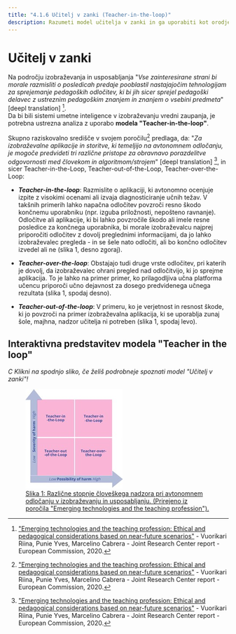 ```yaml
---
title: "4.1.6 Učitelj v zanki (Teacher-in-the-loop)"
description: Razumeti model učitelja v zanki in ga uporabiti kot orodje za spodbujanje "uporabnikov pri nadzoru" za sisteme umetne inteligence v izobraževanju
---
```

# Učitelj v zanki

Na področju izobraževanja in usposabljanja "*Vse zainteresirane strani bi morale razmisliti o posledicah predaje pooblastil nastajajočim tehnologijam za sprejemanje pedagoških odločitev, ki bi jih sicer sprejel pedagoški delavec z ustreznim pedagoškim znanjem in znanjem o vsebini predmeta*" [deepl translation] [^1].  
Da bi bili sistemi umetne inteligence v izobraževanju vredni zaupanja, je potrebna ustrezna analiza z uporabo **modela "Teacher-in-the-loop"**.

Skupno raziskovalno središče v svojem poročilu[^1] predlaga, da: "*Za izobraževalne aplikacije in storitve, ki temeljijo na avtonomnem odločanju, je mogoče predvideti tri različne pristope za obravnavo porazdelitve odgovornosti med človekom in algoritmom/strojem*" [deepl translation] [^1], in sicer Teacher-in-the-Loop, Teacher-out-of-the-Loop, Teacher-over-the-Loop:  

- ***Teacher-in-the-loop***: Razmislite o aplikaciji, ki avtonomno ocenjuje izpite z visokimi ocenami ali izvaja diagnosticiranje učnih težav. V takšnih primerih lahko napačna odločitev povzroči resno škodo končnemu uporabniku (npr. izguba priložnosti, nepošteno ravnanje). Odločitve ali aplikacije, ki bi lahko povzročile škodo ali imele resne posledice za končnega uporabnika, bi morale izobraževalcu najprej priporočiti odločitev z dovolj preglednimi informacijami, da jo lahko izobraževalec pregleda - in se šele nato odločiti, ali bo končno odločitev izvedel ali ne (slika 1, desno zgoraj).

- ***Teacher-over-the-loop***: Obstajajo tudi druge vrste odločitev, pri katerih je dovolj, da izobraževalec ohrani pregled nad odločitvijo, ki jo sprejme aplikacija. To je lahko na primer primer, ko prilagodljiva učna platforma učencu priporoči učno dejavnost za dosego predvidenega učnega rezultata (slika 1, spodaj desno).

- ***Teacher-out-of-the-loop***: V primeru, ko je verjetnost in resnost škode, ki jo povzroči na primer izobraževalna aplikacija, ki se uporablja zunaj šole, majhna, nadzor učitelja ni potreben (slika 1, spodaj levo).

## Interaktivna predstavitev modela "Teacher in the loop"
_C Klikni na spodnjo sliko, če želiš podrobneje spoznati model "Učitelj v zanki"!_

<a href="https://view.genial.ly/6336f61021d012001891e5f2" target="_blank">
<figure>
  <img src="Images/Teacher-in-the-Loop-EN.jpg" alt="Teacher in the Loop Model representation" />
  <figcaption>Slika 1: Različne stopnje človeškega nadzora pri avtonomnem odločanju v izobraževanju in usposabljanju. (Prirejeno iz poročila "Emerging technologies and the teaching profession").</figcaption>
</figure></a>  

[^1]: ["Emerging technologies and the teaching profession: Ethical and pedagogical considerations based on near-future scenarios"](https://publications.jrc.ec.europa.eu/repository/handle/JRC120183) - Vuorikari Riina, Punie Yves, Marcelino Cabrera - Joint Research Center report - European Commission, 2020.
